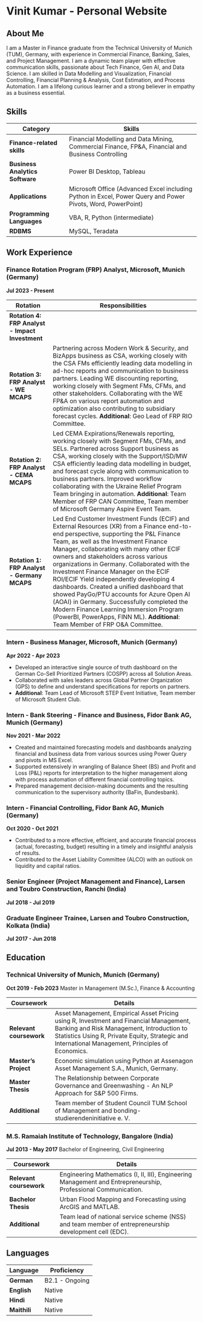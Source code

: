 # Vinit Kumar - Personal Website


## About Me

I am a Master in Finance graduate from the Technical University of Munich (TUM), Germany, with experience in Commercial Finance, Banking, Sales, and Project Management. I am a dynamic team player with effective communication skills, passionate about Tech Finance, Gen AI, and Data Science. I am skilled in Data Modelling and Visualization, Financial Controlling, Financial Planning & Analysis, Cost Estimation, and Process Automation. I am a lifelong curious learner and a strong believer in empathy as a business essential.

## Skills

| Category                     | Skills                                                                 |
|------------------------------|-----------------------------------------------------------------------|
| **Finance-related skills**   | Financial Modelling and Data Mining, Commercial Finance, FP&A, Financial and Business Controlling |
| **Business Analytics Software** | Power BI Desktop, Tableau                                             |
| **Applications**             | Microsoft Office (Advanced Excel including Python in Excel, Power Query and Power Pivots, Word, PowerPoint) |
| **Programming Languages**    | VBA, R, Python (intermediate)                                          |
| **RDBMS**                    | MySQL, Teradata                                                        |

## Work Experience

### Finance Rotation Program (FRP) Analyst, Microsoft, Munich (Germany)
**Jul 2023 - Present**

| Rotation | Responsibilities                                                                 |
|----------|----------------------------------------------------------------------------------|
| **Rotation 4: FRP Analyst - Impact Investment** |                                                                                  |
| **Rotation 3: FRP Analyst - WE MCAPS** | Partnering across Modern Work & Security, and BizApps business as CSA, working closely with the CSA FMs efficiently leading data modelling in ad-hoc reports and communication to business partners. Leading WE discounting reporting, working closely with Segment FMs, CFMs, and other stakeholders. Collaborating with the WE FP&A on various report automation and optimization also contributing to subsidiary forecast cycles. **Additional**: Geo Lead of FRP RIO Committee. |
| **Rotation 2: FRP Analyst - CEMA MCAPS** | Led CEMA Expirations/Renewals reporting, working closely with Segment FMs, CFMs, and SELs. Partnered across Support business as CSA, working closely with the Support/ISD/MW CSA efficiently leading data modelling in budget, and forecast cycle along with communication to business partners. Improved workflow collaborating with the Ukraine Relief Program Team bringing in automation. **Additional**: Team Member of FRP CAN Committee, Team member of Microsoft Germany Aspire Event Team. |
| **Rotation 1: FRP Analyst - Germany MCAPS** | Led End Customer Investment Funds (ECIF) and External Resources (XR) from a Finance end-to-end perspective, supporting the P&L Finance Team, as well as the Investment Finance Manager, collaborating with many other ECIF owners and stakeholders across various organizations in Germany. Collaborated with the Investment Finance Manager on the ECIF ROI/ECIF Yield independently developing 4 dashboards. Created a unified dashboard that showed PayGo/PTU accounts for Azure Open AI (AOAI) in Germany. Successfully completed the Modern Finance Learning Immersion Program (PowerBI, PowerApps, FINN ML). **Additional**: Team Member of FRP O&A Committee. |

### Intern - Business Manager, Microsoft, Munich (Germany)
**Apr 2022 - Apr 2023**

- Developed an interactive single source of truth dashboard on the German Co-Sell Prioritized Partners (COSPP) across all Solution Areas.
- Collaborated with sales leaders across Global Partner Organization (GPS) to define and understand specifications for reports on partners.
- **Additional**: Team Lead of Microsoft STEP Event Initiative, Team member of Microsoft Student Club.

### Intern - Bank Steering - Finance and Business, Fidor Bank AG, Munich (Germany)
**Nov 2021 - Mar 2022**

- Created and maintained forecasting models and dashboards analyzing financial and business data from various sources using Power Query and pivots in MS Excel.
- Supported extensively in wrangling of Balance Sheet (BS) and Profit and Loss (P&L) reports for interpretation to the higher management along with process automation of different financial controlling topics.
- Prepared management decision-making documents and the resulting communication to the supervisory authority (BaFin, Bundesbank).

### Intern - Financial Controlling, Fidor Bank AG, Munich (Germany)
**Oct 2020 - Oct 2021**

- Contributed to a more effective, efficient, and accurate financial process (actual, forecasting, budget) resulting in a timely and insightful analysis of results.
- Contributed to the Asset Liability Committee (ALCO) with an outlook on liquidity and capital ratios.

### Senior Engineer (Project Management and Finance), Larsen and Toubro Construction, Ranchi (India)
**Jul 2018 - Jul 2019**

### Graduate Engineer Trainee, Larsen and Toubro Construction, Kolkata (India)
**Jul 2017 - Jun 2018**

## Education

### Technical University of Munich, Munich (Germany)
**Oct 2019 - Feb 2023**
Master in Management (M.Sc.), Finance & Accounting

| Coursework | Details                                                                 |
|------------|-------------------------------------------------------------------------|
| **Relevant coursework** | Asset Management, Empirical Asset Pricing using R, Investment and Financial Management, Banking and Risk Management, Introduction to Statistics Using R, Private Equity, Strategic and International Management, Principles of Economics. |
| **Master’s Project** | Economic simulation using Python at Assenagon Asset Management S.A., Munich, Germany. |
| **Master Thesis** | The Relationship between Corporate Governance and Greenwashing - An NLP Approach for S&P 500 Firms. |
| **Additional** | Team member of Student Council TUM School of Management and bonding-studierendeninitiative e. V. |

### M.S. Ramaiah Institute of Technology, Bangalore (India)
**Jul 2013 - May 2017**
Bachelor of Engineering, Civil Engineering

| Coursework | Details                                                                 |
|------------|-------------------------------------------------------------------------|
| **Relevant coursework** | Engineering Mathematics (I, II, III), Engineering Management and Entrepreneurship, Professional Communication. |
| **Bachelor Thesis** | Urban Flood Mapping and Forecasting using ArcGIS and MATLAB. |
| **Additional** | Team lead of national service scheme (NSS) and team member of entrepreneurship development cell (EDC). |

## Languages

| Language | Proficiency                                                                 |
|----------|----------------------------------------------------------------------------|
| **German** | B2.1 - Ongoing                                                            |
| **English** | Native                                                                   |
| **Hindi** | Native                                                                     |
| **Maithili** | Native    
